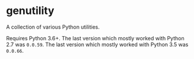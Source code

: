 # genutility

A collection of various Python utilities.

Requires Python 3.6+.
The last version which mostly worked with Python 2.7 was `0.0.59`.
The last version which mostly worked with Python 3.5 was `0.0.66`.

